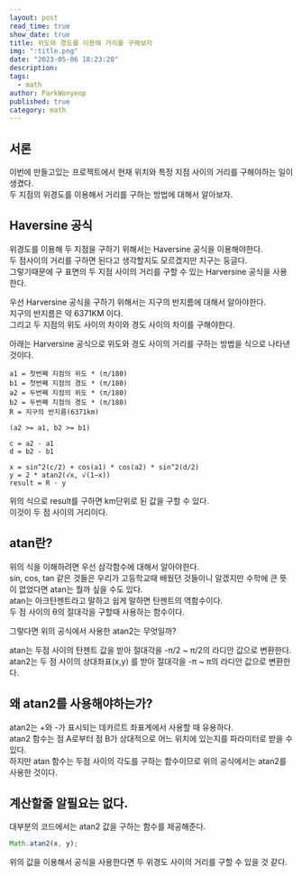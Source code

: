 ```yaml
---
layout: post
read_time: true
show_date: true
title: 위도와 경도를 이용해 거리를 구해보자
img: ":title.png"
date: "2023-05-06 18:23:20"
description: 
tags:
  - math
author: ParkWonyeop
published: true
category: math
---
```


## 서론

이번에 만들고있는 프로젝트에서 현재 위치와 특정 지점 사이의 거리를 구해야하는 일이 생겼다.  
두 지점의 위경도를 이용해서 거리를 구하는 방법에 대해서 알아보자.  

## Haversine 공식

위경도를 이용해 두 지점을 구하기 위해서는 Haversine 공식을 이용해야한다.  
두 점사이의 거리를 구하면 된다고 생각할지도 모르겠지만 지구는 둥글다.  
그렇기때문에 구 표면의 두 지점 사이의 거리를 구할 수 있는 Harversine 공식을 사용한다.  

우선 Harversine 공식을 구하기 위해서는 지구의 반지름에 대해서 알아야한다.  
지구의 반지름은 약 6371KM 이다.  
그리고 두 지점의 위도 사이의 차이와 경도 사이의 차이를 구해야한다.  

아래는 Harversine 공식으로 위도와 경도 사이의 거리를 구하는 방법을 식으로 나타낸 것이다.  

```
a1 = 첫번째 지점의 위도 * (π/180)
b1 = 첫번째 지점의 경도 * (π/180)
a2 = 두번째 지점의 위도 * (π/180)
b2 = 두번째 지점의 경도 * (π/180)
R = 지구의 반지름(6371km)

(a2 >= a1, b2 >= b1)

c = a2 - a1
d = b2 - b1

x = sin^2(c/2) + cos(a1) * cos(a2) * sin^2(d/2)
y = 2 * atan2(√x, √(1−x))
result = R · y
```

위의 식으로 result를 구하면 km단위로 된 값을 구할 수 있다.  
이것이 두 점 사이의 거리이다.  

## atan란?

위의 식을 이해하려면 우선 삼각함수에 대해서 알아야한다.  
sin, cos, tan 같은 것들은 우리가 고등학교때 배웠던 것들이니 알겠지만 수학에 큰 뜻이 없었다면 atan는 뭘까 싶을 수도 있다.  
atan는 아크탄젠트라고 말하고 쉽게 말하면 탄젠트의 역함수이다.  
두 점 사이의 θ의 절대각을 구할때 사용하는 함수이다.  

그렇다면 위의 공식에서 사용한 atan2는 무엇일까?

atan는 두점 사이의 탄젠트 값을 받아 절대각을 -π/2 ~ π/2의 라디안 값으로 변환한다.  
atan2는 두 점 사이의 상대좌표(x,y) 를 받아 절대각을 -π ~ π의 라디안 값으로 변환한다.  

## 왜 atan2를 사용해야하는가?

atan2는 +와 -가 표시되는 데카르트 좌표계에서 사용할 때 유용하다.  
atan2 함수는 점 A로부터 점 B가 상대적으로 어느 위치에 있는지를 파라미터로 받을 수 있다.  
하지만 atan 함수는 두점 사이의 각도를 구하는 함수이므로 위의 공식에서는 atan2를 사용한 것이다.  


## 계산할줄 알필요는 없다.

대부분의 코드에서는 atan2 값을 구하는 함수를 제공해준다.  

```javascript
Math.atan2(x, y);
```

위의 값을 이용해서 공식을 사용한다면 두 위경도 사이의 거리를 구할 수 있을 것 같다.

